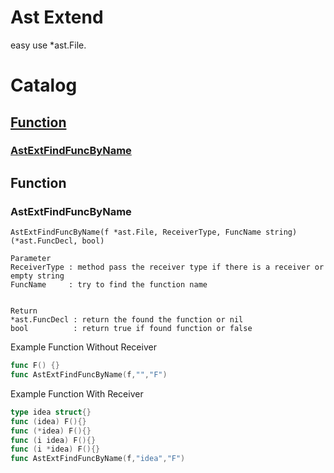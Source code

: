 # Ast Extend

easy use *ast.File.

# Catalog

## [Function](#Function)
### [AstExtFindFuncByName](#AstExtFindFuncByName)




## Function
### AstExtFindFuncByName
```
AstExtFindFuncByName(f *ast.File, ReceiverType, FuncName string) (*ast.FuncDecl, bool)

Parameter
ReceiverType : method pass the receiver type if there is a receiver or empty string
FuncName     : try to find the function name


Return
*ast.FuncDecl : return the found the function or nil
bool          : return true if found function or false
```

Example Function Without Receiver 
```go
func F() {}
func AstExtFindFuncByName(f,"","F")
```

Example Function With Receiver
```go
type idea struct{}
func (idea) F(){}
func (*idea) F(){}
func (i idea) F(){}
func (i *idea) F(){}
func AstExtFindFuncByName(f,"idea","F")
```
